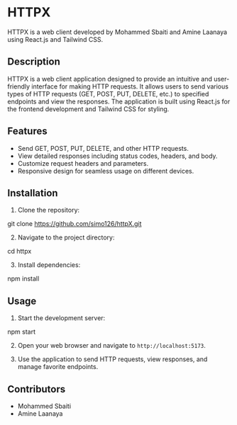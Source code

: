 # HTTPX

HTTPX is a web client developed by Mohammed Sbaiti and Amine Laanaya using React.js and Tailwind CSS.

## Description

HTTPX is a web client application designed to provide an intuitive and user-friendly interface for making HTTP requests. It allows users to send various types of HTTP requests (GET, POST, PUT, DELETE, etc.) to specified endpoints and view the responses. The application is built using React.js for the frontend development and Tailwind CSS for styling.

## Features

- Send GET, POST, PUT, DELETE, and other HTTP requests.
- View detailed responses including status codes, headers, and body.
- Customize request headers and parameters.
- Responsive design for seamless usage on different devices.

## Installation

1. Clone the repository:

git clone https://github.com/simo126/httpX.git

2. Navigate to the project directory:

cd httpx

3. Install dependencies:

npm install

## Usage

1. Start the development server:

npm start

2. Open your web browser and navigate to `http://localhost:5173`.

3. Use the application to send HTTP requests, view responses, and manage favorite endpoints.

## Contributors

- Mohammed Sbaiti
- Amine Laanaya
